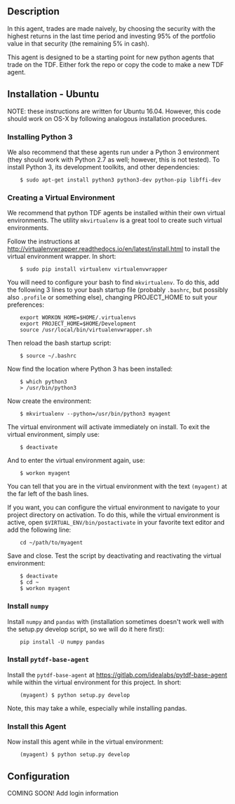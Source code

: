 ## Description ##

In this agent, trades are made naively, by choosing the security with the
highest returns in the last time period and investing 95% of the portfolio value
in that security (the remaining 5% in cash).

This agent is designed to be a starting point for new python agents that trade
on the TDF. Either fork the repo or copy the code to make a new TDF agent.

## Installation - Ubuntu

NOTE: these instructions are written for Ubuntu 16.04. However, this code should
work on OS-X by following analogous installation procedures.

### Installing Python 3 ###

We also recommend that these agents run under a Python 3 environment (they
should work with Python 2.7 as well; however, this is not tested). To install
Python 3, its development toolkits, and other dependencies:

        $ sudo apt-get install python3 python3-dev python-pip libffi-dev

### Creating a Virtual Environment ###

We recommend that python TDF agents be installed within their own virtual
environments. The utility `mkvirtualenv` is a great tool to create such
virtual environments.

Follow the instructions at
<http://virtualenvwrapper.readthedocs.io/en/latest/install.html> to install the
virtual environment wrapper. In short:

        $ sudo pip install virtualenv virtualenvwrapper

You will need to configure your bash to find `mkvirtualenv`. To do this, add
the following 3 lines to your bash startup file (probably `.bashrc`, but
possibly also `.profile` or something else), changing PROJECT_HOME to suit
your preferences:

        export WORKON_HOME=$HOME/.virtualenvs
        export PROJECT_HOME=$HOME/Development
        source /usr/local/bin/virtualenvwrapper.sh

Then reload the bash startup script:

        $ source ~/.bashrc

Now find the location where Python 3 has been installed:

        $ which python3
        > /usr/bin/python3

Now create the environment:

        $ mkvirtualenv --python=/usr/bin/python3 myagent

The virtual environment will activate immediately on install. To exit the
virtual environment, simply use:

        $ deactivate

And to enter the virtual environment again, use:

        $ workon myagent

You can tell that you are in the virtual environment with the text `(myagent)`
at the far left of the bash lines.

If you want, you can configure the virtual environment to navigate to your
project directory on activation. To do this, while the virtual environment is
active, open `$VIRTUAL_ENV/bin/postactivate` in your favorite text editor and
add the following line:

        cd ~/path/to/myagent

Save and close. Test the script by deactivating and reactivating the virtual
environment:

        $ deactivate
        $ cd ~
        $ workon myagent

### Install `numpy`

Install `numpy` and `pandas` with (installation sometimes doesn't work well
with the setup.py develop script, so we will do it here first):

        pip install -U numpy pandas

### Install `pytdf-base-agent`

Install the `pytdf-base-agent` at <https://gitlab.com/idealabs/pytdf-base-agent>
while within the virtual environment for this project. In short:

        (myagent) $ python setup.py develop

Note, this may take a while, especially while installing pandas.

### Install this Agent

Now install this agent while in the virtual environment:

        (myagent) $ python setup.py develop

## Configuration

COMING SOON! Add login information
